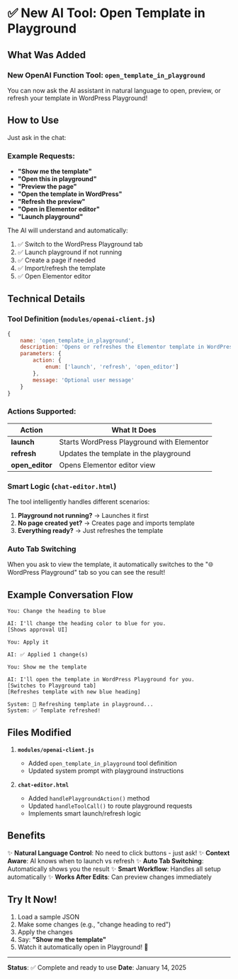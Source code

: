 # ✅ New AI Tool: Open Template in Playground

## What Was Added

### New OpenAI Function Tool: `open_template_in_playground`

You can now ask the AI assistant in natural language to open, preview, or refresh your template in WordPress Playground!

## How to Use

Just ask in the chat:

### Example Requests:
- **"Show me the template"**
- **"Open this in playground"**
- **"Preview the page"**
- **"Open the template in WordPress"**
- **"Refresh the preview"**
- **"Open in Elementor editor"**
- **"Launch playground"**

The AI will understand and automatically:
1. ✅ Switch to the WordPress Playground tab
2. ✅ Launch playground if not running
3. ✅ Create a page if needed
4. ✅ Import/refresh the template
5. ✅ Open Elementor editor

## Technical Details

### Tool Definition (`modules/openai-client.js`)
```javascript
{
    name: 'open_template_in_playground',
    description: 'Opens or refreshes the Elementor template in WordPress Playground',
    parameters: {
        action: {
            enum: ['launch', 'refresh', 'open_editor']
        },
        message: 'Optional user message'
    }
}
```

### Actions Supported:

| Action | What It Does |
|--------|-------------|
| **launch** | Starts WordPress Playground with Elementor |
| **refresh** | Updates the template in the playground |
| **open_editor** | Opens Elementor editor view |

### Smart Logic (`chat-editor.html`)

The tool intelligently handles different scenarios:

1. **Playground not running?** → Launches it first
2. **No page created yet?** → Creates page and imports template
3. **Everything ready?** → Just refreshes the template

### Auto Tab Switching

When you ask to view the template, it automatically switches to the "🌐 WordPress Playground" tab so you can see the result!

## Example Conversation Flow

```
You: Change the heading to blue

AI: I'll change the heading color to blue for you.
[Shows approval UI]

You: Apply it

AI: ✅ Applied 1 change(s)

You: Show me the template

AI: I'll open the template in WordPress Playground for you.
[Switches to Playground tab]
[Refreshes template with new blue heading]

System: 🔄 Refreshing template in playground...
System: ✅ Template refreshed!
```

## Files Modified

1. **`modules/openai-client.js`**
   - Added `open_template_in_playground` tool definition
   - Updated system prompt with playground instructions

2. **`chat-editor.html`**
   - Added `handlePlaygroundAction()` method
   - Updated `handleToolCall()` to route playground requests
   - Implements smart launch/refresh logic

## Benefits

✨ **Natural Language Control**: No need to click buttons - just ask!
✨ **Context Aware**: AI knows when to launch vs refresh
✨ **Auto Tab Switching**: Automatically shows you the result
✨ **Smart Workflow**: Handles all setup automatically
✨ **Works After Edits**: Can preview changes immediately

## Try It Now!

1. Load a sample JSON
2. Make some changes (e.g., "change heading to red")
3. Apply the changes
4. Say: **"Show me the template"**
5. Watch it automatically open in Playground! 🎉

---

**Status**: ✅ Complete and ready to use
**Date**: January 14, 2025
